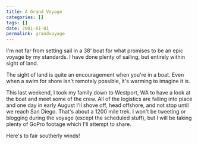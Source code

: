 ```yaml
---
title: A Grand Voyage
categories: []
tags: []
date: 2001-01-01
permalink: grandvoyage
---
```


I'm not far from setting sail in a 38' boat for what promises to be an epic voyage by my standards. I have done plenty of sailing, but entirely within sight of land.
<!-- more -->

<aside>The sight of land is quite an encouragement when you're in a boat. Even when a swim for shore isn't remotely possible, it's warming to imagine it is.</aside>

This last weekend, I took my family down to Westport, WA to have a look at the boat and meet some of the crew. All of the logistics are falling into place and one day in early August I'll shove off, head offshore, and not stop until we reach San Diego. That's about a 1200 mile trek. I won't be tweeting or blogging during the voyage (except the scheduled stuff), but I will be taking plenty of GoPro footage which I'll attempt to share.

Here's to fair southerly winds!